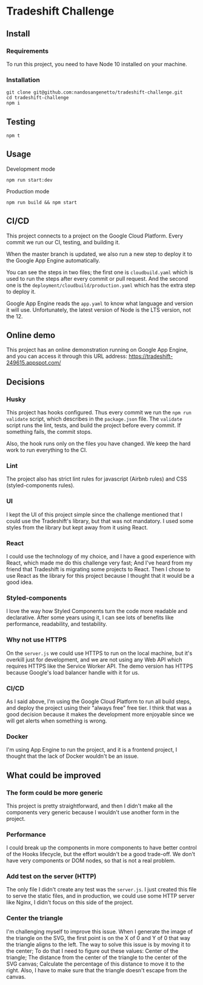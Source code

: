 # Tradeshift Challenge

## Install

### Requirements

To run this project, you need to have Node 10 installed on your machine.

### Installation

```
git clone git@github.com:nandosangenetto/tradeshift-challenge.git
cd tradeshift-challenge
npm i
```

## Testing

```
npm t
```

## Usage

Development mode

```
npm run start:dev
```

Production mode

```
npm run build && npm start
```

## CI/CD

This project connects to a project on the Google Cloud Platform. Every commit we run our CI, testing, and building it.

When the master branch is updated, we also run a new step to deploy it to the Google App Engine automatically.

You can see the steps in two files; the first one is `cloudbuild.yaml` which is used to run the steps after every commit or pull request. And the second one is the `deployment/cloudbuild/production.yaml` which has the extra step to deploy it.

Google App Engine reads the `app.yaml` to know what language and version it will use. Unfortunately, the latest version of Node is the LTS version, not the 12.

## Online demo

This project has an online demonstration running on Google App Engine, and you can access it through this URL address: https://tradeshift-249615.appspot.com/

## Decisions

### Husky

This project has hooks configured. Thus every commit we run the `npm run validate` script, which describes in the `package.json` file.
The `validate` script runs the lint, tests, and build the project before every commit. If something fails, the commit stops.

Also, the hook runs only on the files you have changed. We keep the hard work to run everything to the CI.

### Lint

The project also has strict lint rules for javascript (Airbnb rules) and CSS (styled-components rules).

### UI

I kept the UI of this project simple since the challenge mentioned that I could use the Tradeshift's library, but that was not mandatory. I used some styles from the library but kept away from it using React.

### React

I could use the technology of my choice, and I have a good experience with React, which made me do this challenge very fast; And I've heard from my friend that Tradeshift is migrating some projects to React. Then I chose to use React as the library for this project because I thought that it would be a good idea.

### Styled-components

I love the way how Styled Components turn the code more readable and declarative. After some years using it, I can see lots of benefits like performance, readability, and testability.

### Why not use HTTPS

On the `server.js` we could use HTTPS to run on the local machine, but it's overkill just for development, and we are not using any Web API which requires HTTPS like the Service Worker API. The demo version has HTTPS because Google's load balancer handle with it for us.

### CI/CD

As I said above, I'm using the Google Cloud Platform to run all build steps, and deploy the project using their "always free" free tier. I think that was a good decision because it makes the development more enjoyable since we will get alerts when something is wrong.

### Docker

I'm using App Engine to run the project, and it is a frontend project, I thought that the lack of Docker wouldn't be an issue.

## What could be improved

### The form could be more generic

This project is pretty straightforward, and then I didn't make all the components very generic because I wouldn't use another form in the project.

### Performance

I could break up the components in more components to have better control of the Hooks lifecycle, but the effort wouldn't be a good trade-off.
We don't have very components or DOM nodes, so that is not a real problem.

### Add test on the server (HTTP)

The only file I didn't create any test was the `server.js`. I just created this file to serve the static files, and in production, we could use some HTTP server like Nginx, I didn't focus on this side of the project.

### Center the triangle

I'm challenging myself to improve this issue. When I generate the image of the triangle on the SVG, the first point is on the X of 0 and Y of 0 that way the triangle aligns to the left.
The way to solve this issue is by moving it to the center; To do that I need to figure out these values:
Center of the triangle;
The distance from the center of the triangle to the center of the SVG canvas;
Calculate the percentage of this distance to move it to the right.
Also, I have to make sure that the triangle doesn't escape from the canvas.
